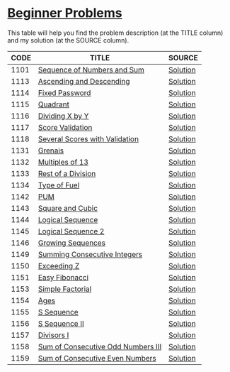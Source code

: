 # [Beginner Problems](https://www.beecrowd.com.br/judge/en/problems/index/1?page=3)

This table will help you find the problem description (at the TITLE column) and my solution (at the SOURCE column).

CODE | TITLE | SOURCE
---- | ----- | ------
1101 | [Sequence of Numbers and Sum](https://www.beecrowd.com.br/judge/en/problems/view/1101) | [Solution](./1101/main.go)
1113 | [Ascending and Descending](https://www.beecrowd.com.br/judge/en/problems/view/1113) | [Solution](./1113/main.go)
1114 | [Fixed Password](https://www.beecrowd.com.br/judge/en/problems/view/1114) | [Solution](./1114/main.go)
1115 | [Quadrant](https://www.beecrowd.com.br/judge/en/problems/view/1115) | [Solution](./1115/main.go)
1116 | [Dividing X by Y](https://www.beecrowd.com.br/judge/en/problems/view/1116) | [Solution](./1116/main.go)
1117 | [Score Validation](https://www.beecrowd.com.br/judge/en/problems/view/1117) | [Solution](./1117/main.go)
1118 | [Several Scores with Validation](https://www.beecrowd.com.br/judge/en/problems/view/1118) | [Solution](./1118/main.go)
1131 | [Grenais](https://www.beecrowd.com.br/judge/en/problems/view/1131) | [Solution](./1131/main.go)
1132 | [Multiples of 13](https://www.beecrowd.com.br/judge/en/problems/view/1132) | [Solution](./1132/main.go)
1133 | [Rest of a Division](https://www.beecrowd.com.br/judge/en/problems/view/1133) | [Solution](./1133/main.go)
1134 | [Type of Fuel](https://www.beecrowd.com.br/judge/en/problems/view/1134) | [Solution](./1134/main.go)
1142 | [PUM](https://www.beecrowd.com.br/judge/en/problems/view/1142) | [Solution](./1142/main.go)
1143 | [Square and Cubic](https://www.beecrowd.com.br/judge/en/problems/view/1143) | [Solution](./1143/main.go)
1144 | [Logical Sequence](https://www.beecrowd.com.br/judge/en/problems/view/1144) | [Solution](./1144/main.go)
1145 | [Logical Sequence 2](https://www.beecrowd.com.br/judge/en/problems/view/1145) | [Solution](./1145/main.go)
1146 | [Growing Sequences](https://www.beecrowd.com.br/judge/en/problems/view/1146) | [Solution](./1146/main.go)
1149 | [Summing Consecutive Integers](https://www.beecrowd.com.br/judge/en/problems/view/1149) | [Solution](./1149/main.go)
1150 | [Exceeding Z](https://www.beecrowd.com.br/judge/en/problems/view/1150) | [Solution](./1150/main.go)
1151 | [Easy Fibonacci](https://www.beecrowd.com.br/judge/en/problems/view/1151) | [Solution](./1151/main.go)
1153 | [Simple Factorial](https://www.beecrowd.com.br/judge/en/problems/view/1153) | [Solution](./1153/main.go)
1154 | [Ages](https://www.beecrowd.com.br/judge/en/problems/view/1154) | [Solution](./1154/main.go)
1155 | [S Sequence](https://www.beecrowd.com.br/judge/en/problems/view/1155) | [Solution](./1155/main.go)
1156 | [S Sequence II](https://www.beecrowd.com.br/judge/en/problems/view/1156) | [Solution](./1156/main.go)
1157 | [Divisors I](https://www.beecrowd.com.br/judge/en/problems/view/1157) | [Solution](./1157/main.go)
1158 | [Sum of Consecutive Odd Numbers III](https://www.beecrowd.com.br/judge/en/problems/view/1158) | [Solution](./1158/main.go)
1159 | [Sum of Consecutive Even Numbers](https://www.beecrowd.com.br/judge/en/problems/view/1159) | [Solution](./1159/main.go)
